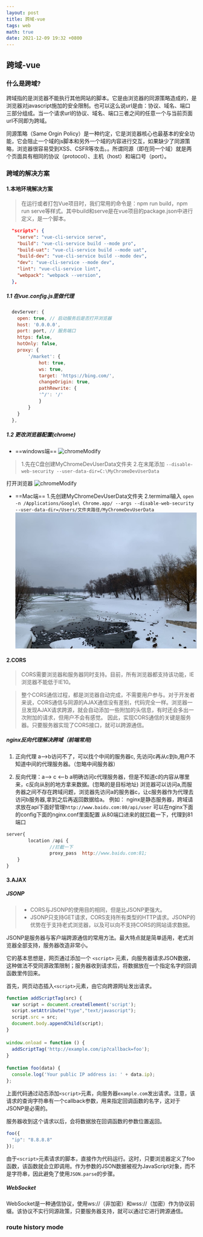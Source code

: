 ```yaml
---
layout: post
title: 跨域-vue
tags: web
math: true
date: 2021-12-09 19:32 +0800
---
```

## 跨域-vue

### 什么是跨域?
跨域指的是浏览器不能执行其他网站的脚本。它是由浏览器的同源策略造成的，是浏览器对javascript施加的安全限制。也可以这么说url是由：协议、域名、端口 三部分组成。当一个请求url的协议、域名、端口三者之间的任意一个与当前页面url不同即为跨域。

同源策略（Same Orgin Policy）是一种约定，它是浏览器核心也最基本的安全功能，它会阻止一个域的js脚本和另外一个域的内容进行交互，如果缺少了同源策略，浏览器很容易受到XSS、CSFR等攻击。。所谓同源（即在同一个域）就是两个页面具有相同的协议（protocol）、主机（host）和端口号（port）。

### 跨域的解决方案

#### 1.本地环境解决方案

> 在运行或者打包Vue项目时，我们常用的命令是：npm run build，npm run serve等样式。其中build和serve是在vue项目的package.json中进行定义，是一个脚本。

```json
  "scripts": {
    "serve": "vue-cli-service serve",
    "build": "vue-cli-service build --mode pro",
    "build-uat": "vue-cli-service build --mode uat",
    "build-dev": "vue-cli-service build --mode dev",
    "dev": "vue-cli-service --mode dev",
    "lint": "vue-cli-service lint",
    "webpack": "webpack --version",
  },
```

##### 1.1 在vue.config.js里做代理

```js
  devServer: {
    open: true, // 启动服务后是否打开浏览器
    host: '0.0.0.0',
    port: port, // 服务端口
    https: false,
    hotOnly: false,
    proxy: {
        '/market': {
            hot: true,
            ws: true,
            target: 'https://bing.com/',
            changeOrigin: true,
            pathRewrite: {
            '^/': '/'
            }
        }
    }
  },
```

##### 1.2 更改浏览器配置(chrome)

- ==windows端==
![chromeModify](../_site/chromeModify.png)
> 1.先在C盘创建MyChromeDevUserData文件夹
2.在末尾添加 `--disable-web-security --user-data-dir=C:\MyChromeDevUserData`

打开浏览器
![chromeModify](../_site/chromeModifySuccess.png)
- ==Mac端==
1.先创建MyChromeDevUserData文件夹
2.termimal输入
`open -n /Applications/Google\ Chrome.app/ --args --disable-web-security  --user-data-dir=/Users/文件夹路径/MyChromeDevUserData`
![chromeModify](../bg.jpeg)

#### 2.CORS

> CORS需要浏览器和服务器同时支持。目前，所有浏览器都支持该功能，IE浏览器不能低于IE10。

>整个CORS通信过程，都是浏览器自动完成，不需要用户参与。对于开发者来说，CORS通信与同源的AJAX通信没有差别，代码完全一样。浏览器一旦发现AJAX请求跨源，就会自动添加一些附加的头信息，有时还会多出一次附加的请求，但用户不会有感觉。
因此，实现CORS通信的关键是服务器。只要服务器实现了CORS接口，就可以跨源通信。

##### nginx反向代理解决跨域（前端常用)

1. 正向代理
a-->b访问不了，可以找个中间的服务器c, 先访问c再从c到b,用户不知道中间的代理服务器。（忽略中间服务器）

2. 反向代理：a--> c <--b
a明确访问c代理服务器，但是不知道c的内容从哪里来，c反向从别的地方拿来数据。(忽略的是目标地址)
浏览器可以访问a,而服务器之间不存在跨域问题，浏览器先访问a的服务器c，让c服务器作为代理去访问b服务器,拿到之后再返回数据给a。
例如：
nginx是静态服务器，跨域请求放在api下面好管理`http://www.baidu.com:80/api/user`
可以在nginx下面的config下面的nginx.conf里面配置
从80端口进来的就拦截一下，代理到81端口
```js
server{
        location /api {
                //拦截一下
                proxy_pass  http://www.baidu.com:81;
    }
}
```

#### 3.AJAX
##### JSONP

> - CORS与JSONP的使用目的相同，但是比JSONP更强大。
> - JSONP只支持GET请求，CORS支持所有类型的HTTP请求。JSONP的优势在于支持老式浏览器，以及可以向不支持CORS的网站请求数据。

JSONP是服务器与客户端跨源通信的常用方法。最大特点就是简单适用，老式浏览器全部支持，服务器改造非常小。

它的基本思想是，网页通过添加一个 `<script>` 元素，向服务器请求JSON数据，这种做法不受同源政策限制；服务器收到请求后，将数据放在一个指定名字的回调函数里传回来。

首先，网页动态插入`<script>`元素，由它向跨源网址发出请求。
```js
function addScriptTag(src) {
  var script = document.createElement('script');
  script.setAttribute("type","text/javascript");
  script.src = src;
  document.body.appendChild(script);
}

window.onload = function () {
  addScriptTag('http://example.com/ip?callback=foo');
}

function foo(data) {
  console.log('Your public IP address is: ' + data.ip);
};
```

上面代码通过动态添加`<script>`元素，向服务器`example.com`发出请求。注意，该请求的查询字符串有一个callback参数，用来指定回调函数的名字，这对于JSONP是必需的。

服务器收到这个请求以后，会将数据放在回调函数的参数位置返回。
```js
foo({
  "ip": "8.8.8.8"
});
```
由于`<script>`元素请求的脚本，直接作为代码运行。这时，只要浏览器定义了foo函数，该函数就会立即调用。作为参数的JSON数据被视为JavaScript对象，而不是字符串，因此避免了使用`JSON.parse`的步骤。

##### WebSocket
WebSocket是一种通信协议，使用ws://（非加密）和wss://（加密）作为协议前缀。该协议不实行同源政策，只要服务器支持，就可以通过它进行跨源通信。

### route history mode